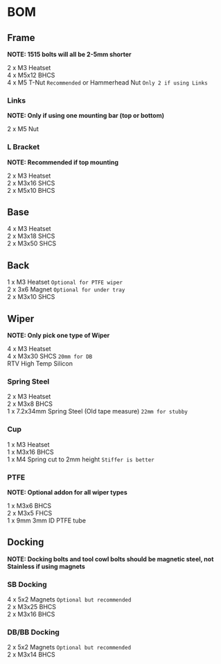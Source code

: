 # BOM

## Frame 
**NOTE: 1515 bolts will all be 2-5mm shorter**

2 x M3 Heatset  
4 x M5x12 BHCS  
4 x M5 T-Nut `Recommended` or Hammerhead Nut `Only 2 if using Links`  

### Links
**NOTE: Only if using one mounting bar (top or bottom)**

2 x M5 Nut  

### L Bracket
**NOTE: Recommended if top mounting**

2 x M3 Heatset  
2 x M3x16 SHCS  
2 x M5x10 BHCS  

## Base
4 x M3 Heatset  
2 x M3x18 SHCS  
2 x M3x50 SHCS  

## Back
1 x M3 Heatset `Optional for PTFE wiper`  
2 x 3x6 Magnet `Optional for under tray`  
2 x M3x10 SHCS  

## Wiper
**NOTE: Only pick one type of Wiper**

4 x M3 Heatset  
4 x M3x30 SHCS `20mm for DB`  
RTV High Temp Silicon  

### Spring Steel
2 x M3 Heatset  
2 x M3x8 BHCS  
1 x 7.2x34mm Spring Steel (Old tape measure) `22mm for stubby`  

### Cup
1 x M3 Heatset  
1 x M3x16 BHCS  
1 x M4 Spring cut to 2mm height `Stiffer is better`  

### PTFE
**NOTE: Optional addon for all wiper types**

1 x M3x6 BHCS  
2 x M3x5 FHCS  
1 x 9mm 3mm ID PTFE tube  

## Docking
**NOTE: Docking bolts and tool cowl bolts should be magnetic steel, not Stainless if using magnets**

### SB Docking
4 x 5x2 Magnets `Optional but recommended`  
2 x M3x25 BHCS  
2 x M3x16 BHCS  

### DB/BB Docking
2 x 5x2 Magnets `Optional but recommended`  
2 x M3x14 BHCS  
